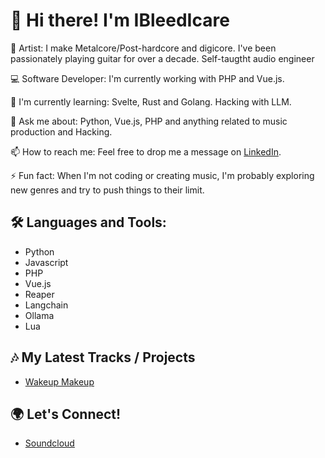 # 👋 Hi there! I'm IBleedIcare

🎵 Artist: I make Metalcore/Post-hardcore and digicore. I've been passionately playing guitar for over a decade. Self-taugtht audio engineer

💻 Software Developer: I'm currently working with PHP and Vue.js.

🌱 I'm currently learning: Svelte, Rust and Golang. Hacking with LLM.

💬 Ask me about: Python, Vue.js, PHP and anything related to music production and Hacking.

📫 How to reach me: Feel free to drop me a message on [LinkedIn](https://www.linkedin.com/in/jeremy-phetphoumy/).

⚡ Fun fact: When I'm not coding or creating music, I'm probably exploring new genres and try to push things to their limit.

## 🛠️ Languages and Tools:

- Python
- Javascript
- PHP
- Vue.js
- Reaper
- Langchain
- Ollama
- Lua

## 🎶 My Latest Tracks / Projects

- [Wakeup Makeup](https://soundcloud.com/slaughter-tone-records/wakeup-makeup)

## 🌍 Let's Connect!
- [Soundcloud](https://soundcloud.com/slaughter-tone-records)
